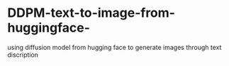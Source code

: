 # DDPM-text-to-image-from-huggingface-
using diffusion model from hugging face to generate images through text discription
